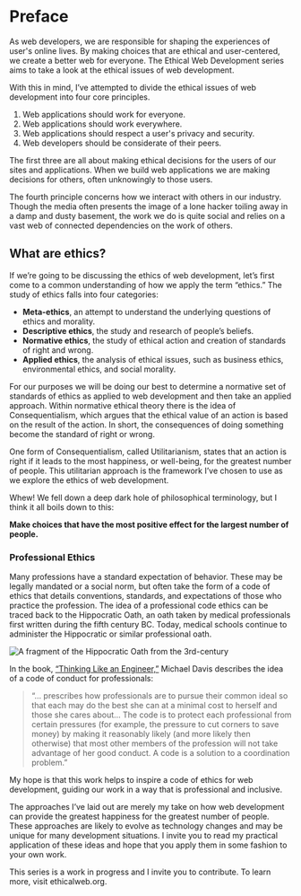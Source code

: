 # Preface

As web developers, we are responsible for shaping the experiences of user's online lives. By making choices that are ethical and user-centered, we create a better web for everyone. The Ethical Web Development series aims to take a look at the ethical issues of web development. 

With this in mind, I’ve attempted to divide the ethical issues of web development into four core principles.

1. Web applications should work for everyone.
2. Web applications should work everywhere.
3. Web applications should respect a user's privacy and security.
4. Web developers should be considerate of their peers.

The first three are all about making ethical decisions for the users of our sites and applications. When we build web applications we are making decisions for others, often unknowingly to those users. 

The fourth principle concerns how we interact with others in our industry. Though the media often presents the image of a lone hacker toiling away in a damp and dusty basement, the work we do is quite social and relies on a vast web of connected dependencies on the work of others.
    
## What are ethics?

If we’re going to be discussing the ethics of web development, let’s first come to a common understanding of how we apply the term “ethics.” The study of ethics falls into four categories:

- **Meta-ethics**, an attempt to understand the underlying questions of ethics and morality.
- **Descriptive ethics**, the study and research of people’s beliefs.
- **Normative ethics**, the study of ethical action and creation of standards of right and wrong.
- **Applied ethics**, the analysis of ethical issues, such as business ethics, environmental ethics, and social morality.

For our purposes we will be doing our best to determine a normative set of standards of ethics as applied to web development and then take an applied approach. Within normative ethical theory there is the idea of Consequentialism, which argues that the ethical value of an action is based on the result of the action. In short, the consequences of doing something become the standard of right or wrong. 

One form of Consequentialism, called Utilitarianism, states that an action is right if it leads to the most happiness, or well-being, for the greatest number of people. This utilitarian approach is the framework I’ve chosen to use as we explore the ethics of web development.

Whew! We fell down a deep dark hole of philosophical terminology, but I think it all boils down to this:

**Make choices that have the most positive effect for the largest number of people.**


### Professional Ethics

Many professions have a standard expectation of behavior. These may be legally mandated or a social norm, but often take the form of a code of ethics that details conventions, standards, and expectations of those who practice the profession. The idea of a professional code ethics can be traced back to the Hippocratic Oath, an oath taken by medical professionals first written during the fifth century BC. Today, medical schools continue to administer the Hippocratic or similar professional oath. 

![A fragment of the Hippocratic Oath from the 3rd-century](img/Hippocratic_oath.jpg)

In the book, [“Thinking Like an Engineer,”](http://ethics.iit.edu/publication/md_te.html) Michael Davis describes the idea of a code of conduct for professionals: 

> “… prescribes how professionals are to pursue their common ideal so that each may do the best she can at a minimal cost to herself and those she cares about… The code is to protect each professional from certain pressures (for example, the pressure to cut corners to save money) by making it reasonably likely (and more likely then otherwise) that most other members of the profession will not take advantage of her good conduct. A code is a solution to a coordination problem.”

My hope is that this work helps to inspire a code of ethics for web development, guiding our work in a way that is professional and inclusive.

The approaches I’ve laid out are merely my take on how web development can provide the greatest happiness for the greatest number of people. These approaches are likely to evolve as technology changes and may be unique for many development situations. I invite you to read my practical application of these ideas and hope that you apply them in some fashion to your own work. 

This series is a work in progress and I invite you to contribute. To learn more, visit ethicalweb.org.
    
    